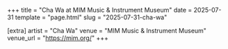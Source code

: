 +++
title = "Cha Wa at MIM Music & Instrument Museum"
date = 2025-07-31
template = "page.html"
slug = "2025-07-31-cha-wa"

[extra]
artist = "Cha Wa"
venue = "MIM Music & Instrument Museum"
venue_url = "https://mim.org/"
+++
